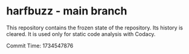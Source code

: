 # harfbuzz - main branch

This repository contains the frozen state of the repository.
Its history is cleared. It is used only for static code
analysis with Codacy.

Commit Time: 1734547876